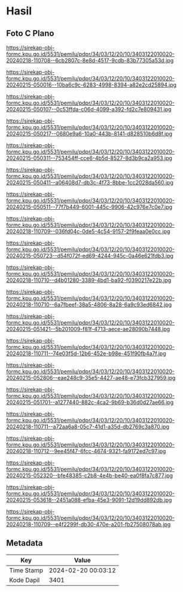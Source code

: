 # Hasil

## Foto C Plano

https://sirekap-obj-formc.kpu.go.id/5531/pemilu/pdpr/34/03/12/20/10/3403122010020-20240218-110708--6cb2807c-8e8d-4517-9cdb-83b77305a53d.jpg

https://sirekap-obj-formc.kpu.go.id/5531/pemilu/pdpr/34/03/12/20/10/3403122010020-20240215-050016--10ba6c9c-6283-4998-8394-a82e2cd25894.jpg

https://sirekap-obj-formc.kpu.go.id/5531/pemilu/pdpr/34/03/12/20/10/3403122010020-20240215-050107--0c53ffda-c06d-4099-a392-fd2c7e809431.jpg

https://sirekap-obj-formc.kpu.go.id/5531/pemilu/pdpr/34/03/12/20/10/3403122010020-20240215-050217--0680e9a6-10a0-443b-8141-d828510b6d8f.jpg

https://sirekap-obj-formc.kpu.go.id/5531/pemilu/pdpr/34/03/12/20/10/3403122010020-20240215-050311--753454ff-cce6-4b5d-8527-8d3b9ca2a953.jpg

https://sirekap-obj-formc.kpu.go.id/5531/pemilu/pdpr/34/03/12/20/10/3403122010020-20240215-050411--a06408d7-db3c-4f73-8bbe-1cc2028da560.jpg

https://sirekap-obj-formc.kpu.go.id/5531/pemilu/pdpr/34/03/12/20/10/3403122010020-20240215-050511--77f7b449-6001-445c-9906-42c976e7c0e7.jpg

https://sirekap-obj-formc.kpu.go.id/5531/pemilu/pdpr/34/03/12/20/10/3403122010020-20240218-110709--036fd04c-0de5-4c54-9157-2f9feaa0e0cc.jpg

https://sirekap-obj-formc.kpu.go.id/5531/pemilu/pdpr/34/03/12/20/10/3403122010020-20240215-050723--d54f072f-ed69-4244-945c-0a46e621fdb3.jpg

https://sirekap-obj-formc.kpu.go.id/5531/pemilu/pdpr/34/03/12/20/10/3403122010020-20240218-110710--d4b01280-3389-4bd1-ba92-f0390217e22b.jpg

https://sirekap-obj-formc.kpu.go.id/5531/pemilu/pdpr/34/03/12/20/10/3403122010020-20240218-110710--6a7fbeef-38a5-4806-8a28-6a9c93ed6842.jpg

https://sirekap-obj-formc.kpu.go.id/5531/pemilu/pdpr/34/03/12/20/10/3403122010020-20240215-051421--5b201009-f81f-4713-aece-ae28090b7448.jpg

https://sirekap-obj-formc.kpu.go.id/5531/pemilu/pdpr/34/03/12/20/10/3403122010020-20240218-110711--74e03f5d-12b6-452e-b98e-451f90fb4a7f.jpg

https://sirekap-obj-formc.kpu.go.id/5531/pemilu/pdpr/34/03/12/20/10/3403122010020-20240215-052806--eae248c9-35e5-4427-ae48-e73fcb327959.jpg

https://sirekap-obj-formc.kpu.go.id/5531/pemilu/pdpr/34/03/12/20/10/3403122010020-20240215-051701--a1277440-882c-4ca2-9b69-b36d0d27ae66.jpg

https://sirekap-obj-formc.kpu.go.id/5531/pemilu/pdpr/34/03/12/20/10/3403122010020-20240218-110711--a72aa6a8-05c7-41d1-a35d-db2769c3a870.jpg

https://sirekap-obj-formc.kpu.go.id/5531/pemilu/pdpr/34/03/12/20/10/3403122010020-20240218-110712--9ee45f47-6fcc-4674-9321-fa9172ed7c97.jpg

https://sirekap-obj-formc.kpu.go.id/5531/pemilu/pdpr/34/03/12/20/10/3403122010020-20240215-052320--bfe48385-c2b8-4e4b-be40-ea0f8fa7c877.jpg

https://sirekap-obj-formc.kpu.go.id/5531/pemilu/pdpr/34/03/12/20/10/3403122010020-20240215-053618--2451a088-efba-45e3-9091-12d19dd892db.jpg

https://sirekap-obj-formc.kpu.go.id/5531/pemilu/pdpr/34/03/12/20/10/3403122010020-20240218-110709--e4f2299f-db30-470e-a201-fb27508078ab.jpg


## Metadata

| Key        | Value               |
| ---------- | ------------------- |
| Time Stamp | 2024-02-20 00:03:12 |
| Kode Dapil | 3401                |



